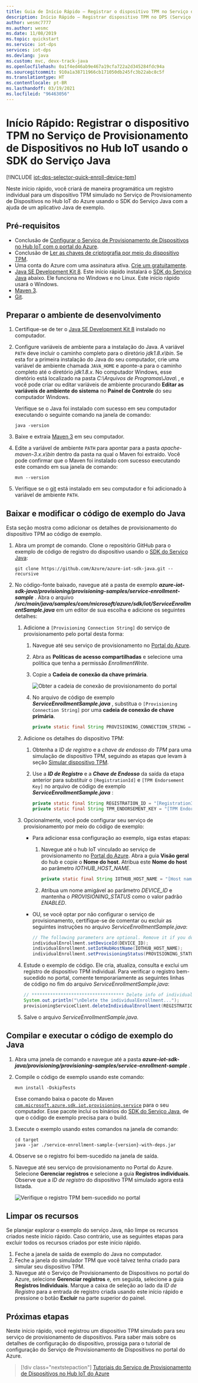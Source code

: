 ```yaml
---
title: Guia de Início Rápido – Registrar o dispositivo TPM no Serviço de Provisionamento de Dispositivos do Azure usando Java
description: Início Rápido – Registrar dispositivo TPM no DPS (Serviço de Provisionamento de Dispositivos) no Hub IoT do Azure usando o SDK do serviço Java. Este início rápido usa registros individuais.
author: wesmc7777
ms.author: wesmc
ms.date: 11/08/2019
ms.topic: quickstart
ms.service: iot-dps
services: iot-dps
ms.devlang: java
ms.custom: mvc, devx-track-java
ms.openlocfilehash: 0a1f4ed46ab9e467a19cfa722a2d345284fdc94a
ms.sourcegitcommit: 910a1a38711966cb171050db245fc3b22abc8c5f
ms.translationtype: HT
ms.contentlocale: pt-BR
ms.lasthandoff: 03/19/2021
ms.locfileid: "96463056"
---
```

# <a name="quickstart-enroll-tpm-device-to-iot-hub-device-provisioning-service-using-java-service-sdk"></a>Início Rápido: Registrar o dispositivo TPM no Serviço de Provisionamento de Dispositivos no Hub IoT usando o SDK do Serviço Java

[!INCLUDE [iot-dps-selector-quick-enroll-device-tpm](../../includes/iot-dps-selector-quick-enroll-device-tpm.md)]

Neste início rápido, você criará de maneira programática um registro individual para um dispositivo TPM simulado no Serviço de Provisionamento de Dispositivos no Hub IoT do Azure usando o SDK do Serviço Java com a ajuda de um aplicativo Java de exemplo.

## <a name="prerequisites"></a>Pré-requisitos

- Conclusão de [Configurar o Serviço de Provisionamento de Dispositivos no Hub IoT com o portal do Azure](./quick-setup-auto-provision.md).
- Conclusão de [Ler as chaves de criptografia por meio do dispositivo TPM](quick-create-simulated-device.md#simulatetpm).
- Uma conta do Azure com uma assinatura ativa. [Crie um gratuitamente](https://azure.microsoft.com/free/?ref=microsoft.com&utm_source=microsoft.com&utm_medium=docs&utm_campaign=visualstudio).
- [Java SE Development Kit 8](/azure/developer/java/fundamentals/java-jdk-long-term-support). Este início rápido instalará o [SDK do Serviço Java](https://azure.github.io/azure-iot-sdk-java/master/service/) abaixo. Ele funciona no Windows e no Linux. Este início rápido usará o Windows.
- [Maven 3](https://maven.apache.org/download.cgi).
- [Git](https://git-scm.com/download/).

<a id="setupdevbox"></a>

## <a name="prepare-the-development-environment"></a>Preparar o ambiente de desenvolvimento 

1. Certifique-se de ter o [Java SE Development Kit 8](/azure/developer/java/fundamentals/java-jdk-long-term-support) instalado no computador. 

2. Configure variáveis de ambiente para a instalação do Java. A variável `PATH` deve incluir o caminho completo para o diretório *jdk1.8.x\bin*. Se esta for a primeira instalação do Java do seu computador, crie uma variável de ambiente chamada `JAVA_HOME` e aponte-a para o caminho completo até o diretório *jdk1.8.x*. No computador Windows, esse diretório está localizado na pasta *C:\\Arquivos de Programas\\Java\\* , e você pode criar ou editar variáveis de ambiente procurando **Editar as variáveis de ambiente do sistema** no **Painel de Controle** do seu computador Windows. 

   Verifique se o Java foi instalado com sucesso em seu computador executando o seguinte comando na janela de comando:

    ```cmd\sh
    java -version
    ```

3. Baixe e extraia [Maven 3](https://maven.apache.org/download.cgi) em seu computador. 

4. Edite a variável de ambiente `PATH` para apontar para a pasta *apache-maven-3.x.x\\bin* dentro da pasta na qual o Maven foi extraído. Você pode confirmar que o Maven foi instalado com sucesso executando este comando em sua janela de comando:

    ```cmd\sh
    mvn --version
    ```

5. Verifique se o [git](https://git-scm.com/download/) está instalado em seu computador e foi adicionado à variável de ambiente `PATH`. 


<a id="javasample"></a>

## <a name="download-and-modify-the-java-sample-code"></a>Baixar e modificar o código de exemplo do Java

Esta seção mostra como adicionar os detalhes de provisionamento do dispositivo TPM ao código de exemplo. 

1. Abra um prompt de comando. Clone o repositório GitHub para o exemplo de código de registro do dispositivo usando o [SDK do Serviço Java](https://azure.github.io/azure-iot-sdk-java/master/service/):
    
    ```cmd\sh
    git clone https://github.com/Azure/azure-iot-sdk-java.git --recursive
    ```

2. No código-fonte baixado, navegue até a pasta de exemplo **_azure-iot-sdk-java/provisioning/provisioning-samples/service-enrollment-sample_** . Abra o arquivo **_/src/main/java/samples/com/microsoft/azure/sdk/iot/ServiceEnrollmentSample.java_** em um editor de sua escolha e adicione os seguintes detalhes:

   1. Adicione a `[Provisioning Connection String]` do serviço de provisionamento pelo portal desta forma:
       1. Navegue até seu serviço de provisionamento no [Portal do Azure](https://portal.azure.com). 
       2. Abra as **Políticas de acesso compartilhadas** e selecione uma política que tenha a permissão *EnrollmentWrite*.
       3. Copie a **Cadeia de conexão da chave primária**. 

           ![Obter a cadeia de conexão de provisionamento do portal](./media/quick-enroll-device-tpm-java/provisioning-string.png)  

       4. No arquivo de código de exemplo **_ServiceEnrollmentSample.java_** , substitua o `[Provisioning Connection String]` por uma **cadeia de conexão de chave primária**.
    
           ```Java
           private static final String PROVISIONING_CONNECTION_STRING = "[Provisioning Connection String]";
           ```

   2. Adicione os detalhes do dispositivo TPM:
       1. Obtenha a *ID de registro* e a *chave de endosso do TPM* para uma simulação de dispositivo TPM, seguindo as etapas que levam à seção [Simular dispositivo TPM](quick-create-simulated-device.md#simulatetpm).
       2. Use a **_ID de Registro_** e a **_Chave de Endosso_** da saída da etapa anterior para substituir o `[RegistrationId]` e `[TPM Endorsement Key]` no arquivo de código de exemplo **_ServiceEnrollmentSample.java_** :
        
           ```Java
           private static final String REGISTRATION_ID = "[RegistrationId]";
           private static final String TPM_ENDORSEMENT_KEY = "[TPM Endorsement Key]";
           ```

   3. Opcionalmente, você pode configurar seu serviço de provisionamento por meio do código de exemplo:
      - Para adicionar essa configuração ao exemplo, siga estas etapas:
        1. Navegue até o hub IoT vinculado ao serviço de provisionamento no [Portal do Azure](https://portal.azure.com). Abra a guia **Visão geral** do hub e copie o **Nome do host**. Atribua este **Nome do host** ao parâmetro *IOTHUB_HOST_NAME*.
            ```Java
            private static final String IOTHUB_HOST_NAME = "[Host name].azure-devices.net";
            ```
        2. Atribua um nome amigável ao parâmetro *DEVICE_ID* e mantenha o *PROVISIONING_STATUS* como o valor padrão *ENABLED*. 
    
      - OU, se você optar por não configurar o serviço de provisionamento, certifique-se de comentar ou excluir as seguintes instruções no arquivo _ServiceEnrollmentSample.java_:
          ```Java
          // The following parameters are optional. Remove it if you don't need.
          individualEnrollment.setDeviceId(DEVICE_ID);
          individualEnrollment.setIotHubHostName(IOTHUB_HOST_NAME);
          individualEnrollment.setProvisioningStatus(PROVISIONING_STATUS);
          ```

   4. Estude o exemplo de código. Ele cria, atualiza, consulta e exclui um registro de dispositivo TPM individual. Para verificar o registro bem-sucedido no portal, comente temporariamente as seguintes linhas de código no fim do arquivo _ServiceEnrollmentSample.java_:
    
       ```Java
       // *********************************** Delete info of individualEnrollment ************************************
       System.out.println("\nDelete the individualEnrollment...");
       provisioningServiceClient.deleteIndividualEnrollment(REGISTRATION_ID);
       ```

   5. Salve o arquivo _ServiceEnrollmentSample.java_.

<a id="runjavasample"></a>

## <a name="build-and-run-the-java-sample-code"></a>Compilar e executar o código de exemplo do Java

1. Abra uma janela de comando e navegue até a pasta **_azure-iot-sdk-java/provisioning/provisioning-samples/service-enrollment-sample_** .

2. Compile o código de exemplo usando este comando:

    ```cmd\sh
    mvn install -DskipTests
    ```

   Esse comando baixa o pacote do Maven [`com.microsoft.azure.sdk.iot.provisioning.service`](https://www.mvnrepository.com/artifact/com.microsoft.azure.sdk.iot.provisioning/provisioning-service-client) para o seu computador. Esse pacote inclui os binários do [SDK do Serviço Java](https://azure.github.io/azure-iot-sdk-java/master/service/), de que o código de exemplo precisa para o build. 

3. Execute o exemplo usando estes comandos na janela de comando:

    ```cmd\sh
    cd target
    java -jar ./service-enrollment-sample-{version}-with-deps.jar
    ```

4. Observe se o registro foi bem-sucedido na janela de saída. 

5. Navegue até seu serviço de provisionamento no Portal do Azure. Selecione **Gerenciar registros** e selecione a guia **Registros individuais**. Observe que a *ID de registro* do dispositivo TPM simulado agora está listada. 

    ![Verifique o registro TPM bem-sucedido no portal](./media/quick-enroll-device-tpm-java/verify-tpm-enrollment.png)  

## <a name="clean-up-resources"></a>Limpar os recursos
Se planejar explorar o exemplo do serviço Java, não limpe os recursos criados neste início rápido. Caso contrário, use as seguintes etapas para excluir todos os recursos criados por este início rápido.

1. Feche a janela de saída de exemplo do Java no computador.
1. Feche a janela do simulador TPM que você talvez tenha criado para simular seu dispositivo TPM.
1. Navegue até o Serviço de Provisionamento de Dispositivos no portal do Azure, selecione **Gerenciar registros** e, em seguida, selecione a guia **Registros Individuais**. Marque a caixa de seleção ao lado da *ID de Registro* para a entrada de registro criada usando este início rápido e pressione o botão **Excluir** na parte superior do painel.

## <a name="next-steps"></a>Próximas etapas
Neste início rápido, você registrou um dispositivo TPM simulado para seu serviço de provisionamento de dispositivos. Para saber mais sobre os detalhes de configuração do dispositivo, prossiga para o tutorial de configuração do Serviço de Provisionamento de Dispositivos no portal do Azure. 

> [!div class="nextstepaction"]
> [Tutoriais do Serviço de Provisionamento de Dispositivos no Hub IoT do Azure](./tutorial-set-up-cloud.md)